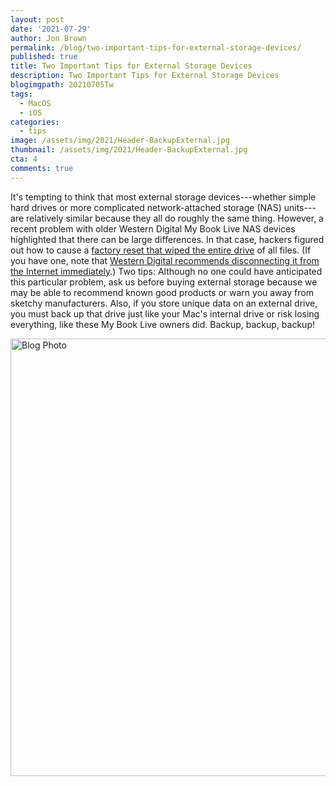 ```yaml
---
layout: post
date: '2021-07-29'
author: Jon Brown
permalink: /blog/two-important-tips-for-external-storage-devices/
published: true
title: Two Important Tips for External Storage Devices
description: Two Important Tips for External Storage Devices
blogimgpath: 20210705Tw
tags:
  - MacOS
  - iOS
categories:
  - tips
image: /assets/img/2021/Header-BackupExternal.jpg
thumbnail: /assets/img/2021/Header-BackupExternal.jpg
cta: 4
comments: true
---
```

It's tempting to think that most external storage devices---whether
simple hard drives or more complicated network-attached storage (NAS)
units---are relatively similar because they all do roughly the same
thing. However, a recent problem with older Western Digital My Book Live
NAS devices highlighted that there can be large differences. In that
case, hackers figured out how to cause a [factory reset that wiped the
entire
drive](https://www.bleepingcomputer.com/news/security/wd-my-book-nas-devices-are-being-remotely-wiped-clean-worldwide/)
of all files. (If you have one, note that [Western Digital recommends
disconnecting it from the Internet
immediately](https://www.westerndigital.com/support/productsecurity/wdc-21008-recommended-security-measures-wd-mybooklive-wd-mybookliveduo).)
Two tips: Although no one could have anticipated this particular
problem, ask us before buying external storage because we may be able to
recommend known good products or warn you away from sketchy
manufacturers. Also, if you store unique data on an external drive, you
must back up that drive just like your Mac's internal drive or risk
losing everything, like these My Book Live owners did. Backup, backup,
backup!

<img alt="Blog Photo" src="{{ site.site_cdn }}/assets/img/blog/2021/20210705Tw/image2.png" class="img-fluid rounded m-2" width="700" />